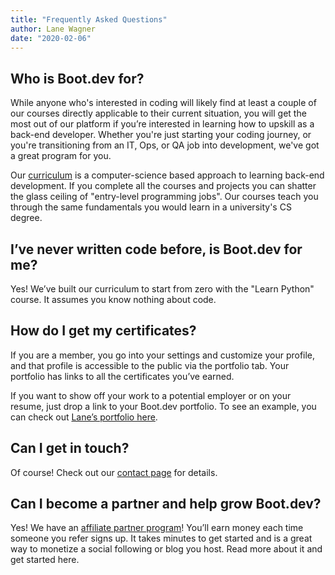```yaml
---
title: "Frequently Asked Questions"
author: Lane Wagner
date: "2020-02-06"
---
```


## Who is Boot.dev for?

While anyone who's interested in coding will likely find at least a couple of our courses directly applicable to their current situation, you will get the most out of our platform if you’re interested in learning how to upskill as a back-end developer. Whether you're just starting your coding journey, or you're transitioning from an IT, Ops, or QA job into development, we've got a great program for you.

Our [curriculum](https://github.com/bootdotdev/curriculum) is a computer-science based approach to learning back-end development. If you complete all the courses and projects you can shatter the glass ceiling of "entry-level programming jobs". Our courses teach you through the same fundamentals you would learn in a university's CS degree.

## I’ve never written code before, is Boot.dev for me?

Yes! We’ve built our curriculum to start from zero with the "Learn Python" course. It assumes you know nothing about code.

## How do I get my certificates?

If you are a member, you go into your settings and customize your profile, and that profile is accessible to the public via the portfolio tab. Your portfolio has links to all the certificates you’ve earned.

If you want to show off your work to a potential employer or on your resume, just drop a link to your Boot.dev portfolio. To see an example, you can check out [Lane’s portfolio here](https://boot.dev/u/wagslane).

## Can I get in touch?

Of course! Check out our [contact page](/contact) for details.

## Can I become a partner and help grow Boot.dev?

Yes! We have an [affiliate partner program](/affiliates)! You’ll earn money each time someone you refer signs up. It takes minutes to get started and is a great way to monetize a social following or blog you host. Read more about it and get started here.
